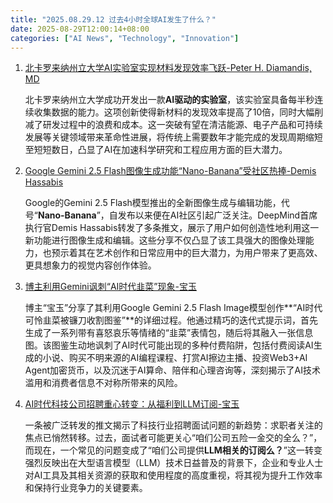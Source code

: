 ```yaml
---
title: "2025.08.29.12 过去4小时全球AI发生了什么？"
date: 2025-08-29T12:00:14+08:00
categories: ["AI News", "Technology", "Innovation"]
---
```


1.  [北卡罗来纳州立大学AI实验室实现材料发现效率飞跃-Peter H. Diamandis, MD](https://x.com/PeterDiamandis/status/1961217647015502202)

    北卡罗来纳州立大学成功开发出一款**AI驱动的实验室**，该实验室具备每半秒连续收集数据的能力。这项创新使得新材料的发现效率提高了10倍，同时大幅削减了研发过程中的浪费和成本。这一突破有望在清洁能源、电子产品和可持续发展等关键领域带来革命性进展，将传统上需要数年才能完成的发现周期缩短至短短数日，凸显了AI在加速科学研究和工程应用方面的巨大潜力。

2.  [Google Gemini 2.5 Flash图像生成功能“Nano-Banana”受社区热捧-Demis Hassabis](https://x.com/demishassabis/status/1961235953093415055)

    Google的Gemini 2.5 Flash模型推出的全新图像生成与编辑功能，代号“**Nano-Banana**”，自发布以来便在AI社区引起广泛关注。DeepMind首席执行官Demis Hassabis转发了多条推文，展示了用户如何创造性地利用这一新功能进行图像生成和编辑。这些分享不仅凸显了该工具强大的图像处理能力，也预示着其在艺术创作和日常应用中的巨大潜力，为用户带来了更高效、更具想象力的视觉内容创作体验。

3.  [博主利用Gemini讽刺“AI时代韭菜”现象-宝玉](https://x.com/dotey/status/1961247543569916168)

    博主“宝玉”分享了其利用Google Gemini 2.5 Flash Image模型创作**“AI时代可怜韭菜被镰刀收割图鉴”**的详细过程。他通过精巧的迭代式提示词，首先生成了一系列带有喜怒哀乐等情绪的“韭菜”表情包，随后将其融入一张信息图。该图鉴生动地讽刺了AI时代可能出现的多种付费陷阱，包括付费阅读AI生成的小说、购买不明来源的AI编程课程、打赏AI擦边主播、投资Web3+AI Agent加密货币，以及沉迷于AI算命、陪伴和心理咨询等，深刻揭示了AI技术滥用和消费者信息不对称所带来的风险。

4.  [AI时代科技公司招聘重心转变：从福利到LLM订阅-宝玉](https://x.com/dotey/status/1961250318244626683)

    一条被广泛转发的推文揭示了科技行业招聘面试问题的新趋势：求职者关注的焦点已悄然转移。过去，面试者可能更关心“咱们公司五险一金交的全么？”，而现在，一个常见的问题变成了“咱们公司提供**LLM相关的订阅么？**”这一转变强烈反映出在大型语言模型（LLM）技术日益普及的背景下，企业和专业人士对AI工具及其相关资源的获取和使用程度的高度重视，将其视为提升工作效率和保持行业竞争力的关键要素。
